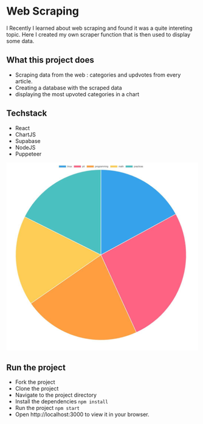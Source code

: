 # Web Scraping

I Recently I learned about web scraping and found it was a quite intereting topic.
Here I created my own scraper function that is then used to display some data.

## What this project does

- Scraping data from the web : categories and updvotes from every article.
- Creating a database with the scraped data
- displaying the most upvoted categories in a chart

## Techstack

- React
- ChartJS
- Supabase
- NodeJS
- Puppeteer

![Chart](chart.jpeg)

## Run the project

- Fork the project
- Clone the project
- Navigate to the project directory
- Install the dependencies `npm install`
- Run the project `npm start`
- Open http://localhost:3000 to view it in your browser.
